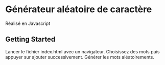 # Générateur aléatoire de caractère

Réalisé en Javascript

## Getting Started

Lancer le fichier index.html avec un navigateur.
Choisissez des mots puis appuyer sur ajouter successivement.
Générer les mots aléatoirements.